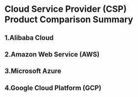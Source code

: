 # Cloud Service Provider (CSP) Product Comparison Summary
## 1.Alibaba Cloud 

## 2.Amazon Web Service (AWS)

## 3.Microsoft Azure

## 4.Google Cloud Platform (GCP)